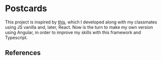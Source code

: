 # Postcards

This project is inspired by [this](http://beta.adalab.es/dorcas-s3-overflow/), which I developed along with my classmates using JS vanilla and, later, React.
Now is the turn to make my own version using Angular, in order to improve my skills with this framework and Typescript.

## References
